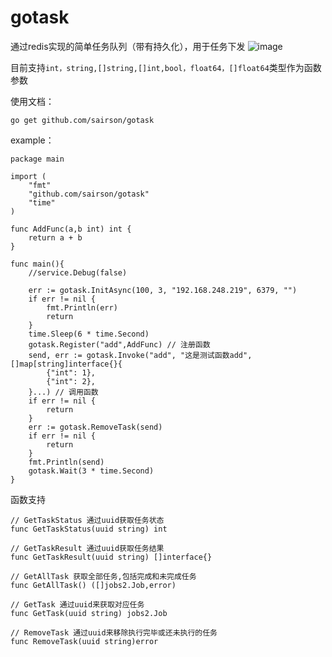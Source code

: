 # gotask
通过redis实现的简单任务队列（带有持久化），用于任务下发
![image](https://user-images.githubusercontent.com/74412075/153556999-b7489265-796b-43a0-a3d0-787457c429ac.png)

目前支持`int，string,[]string,[]int,bool，float64，[]float64`类型作为函数参数


使用文档：
```
go get github.com/sairson/gotask
```
example：

```
package main

import (
	"fmt"
	"github.com/sairson/gotask"
	"time"
)

func AddFunc(a,b int) int {
	return a + b
}

func main(){
	//service.Debug(false)

	err := gotask.InitAsync(100, 3, "192.168.248.219", 6379, "")
	if err != nil {
		fmt.Println(err)
		return
	}
	time.Sleep(6 * time.Second)
	gotask.Register("add",AddFunc) // 注册函数
	send, err := gotask.Invoke("add", "这是测试函数add",[]map[string]interface{}{
		{"int": 1},
		{"int": 2},
	}...) // 调用函数
	if err != nil {
		return
	}
	err := gotask.RemoveTask(send)
	if err != nil {
		return 
	}
	fmt.Println(send)
	gotask.Wait(3 * time.Second)
}
```

函数支持
```
// GetTaskStatus 通过uuid获取任务状态
func GetTaskStatus(uuid string) int 

// GetTaskResult 通过uuid获取任务结果
func GetTaskResult(uuid string) []interface{} 

// GetAllTask 获取全部任务,包括完成和未完成任务
func GetAllTask() ([]jobs2.Job,error) 

// GetTask 通过uuid来获取对应任务
func GetTask(uuid string) jobs2.Job

// RemoveTask 通过uuid来移除执行完毕或还未执行的任务
func RemoveTask(uuid string)error
```
